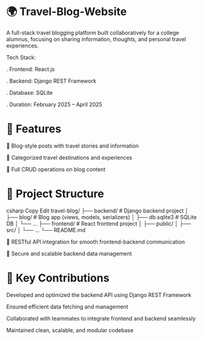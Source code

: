# 🌍  Travel-Blog-Website
A full-stack travel blogging platform built collaboratively for a college alumnus, focusing on sharing information, thoughts, and personal travel experiences.

Tech Stack:

. Frontend: React.js

. Backend: Django REST Framework

. Database: SQLite

. Duration: February 2025 – April 2025


# 🚀 Features
📖 Blog-style posts with travel stories and information

🧭 Categorized travel destinations and experiences

🔄 Full CRUD operations on blog content

# 🧱 Project Structure
csharp
Copy
Edit
travel-blog/
├── backend/                 # Django backend project
│   ├── blog/               # Blog app (views, models, serializers)
│   ├── db.sqlite3          # SQLite DB
│   └── ...
├── frontend/                # React frontend project
│   ├── public/
│   ├── src/
│   └── ...
└── README.md

🔗 RESTful API integration for smooth frontend-backend communication

🔐 Secure and scalable backend data management

# 📌 Key Contributions
Developed and optimized the backend API using Django REST Framework

Ensured efficient data fetching and management

Collaborated with teammates to integrate frontend and backend seamlessly

Maintained clean, scalable, and modular codebase





